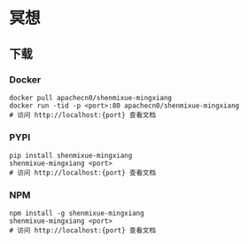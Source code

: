 # 冥想

## 下载

### Docker

```
docker pull apachecn0/shenmixue-mingxiang
docker run -tid -p <port>:80 apachecn0/shenmixue-mingxiang
# 访问 http://localhost:{port} 查看文档
```

### PYPI

```
pip install shenmixue-mingxiang
shenmixue-mingxiang <port>
# 访问 http://localhost:{port} 查看文档
```

### NPM

```
npm install -g shenmixue-mingxiang
shenmixue-mingxiang <port>
# 访问 http://localhost:{port} 查看文档
```